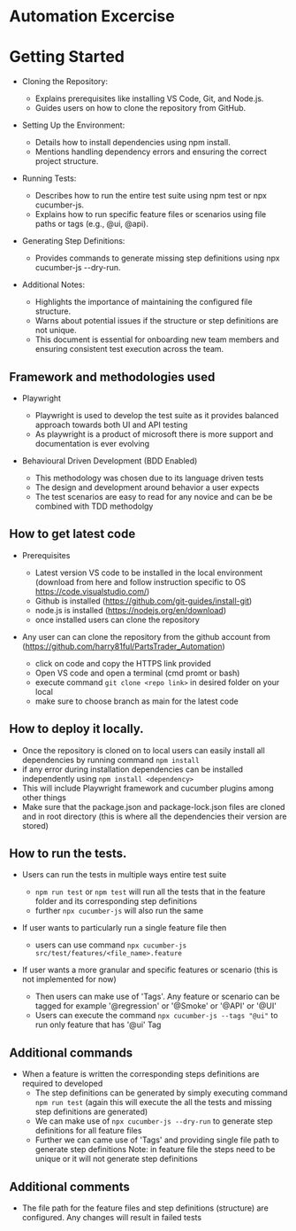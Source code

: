 # Automation Excercise
# Getting Started

- Cloning the Repository:

  - Explains prerequisites like installing VS Code, Git, and Node.js.
  - Guides users on how to clone the repository from GitHub.

- Setting Up the Environment:

  - Details how to install dependencies using npm install.
  - Mentions handling dependency errors and ensuring the correct project structure.

- Running Tests:
  - Describes how to run the entire test suite using npm test or npx cucumber-js.
  - Explains how to run specific feature files or scenarios using file paths or tags (e.g., @ui, @api).
- Generating Step Definitions:

  - Provides commands to generate missing step definitions using npx cucumber-js --dry-run.

- Additional Notes:
  - Highlights the importance of maintaining the configured file structure.
  - Warns about potential issues if the structure or step definitions are not unique.
  - This document is essential for onboarding new team members and ensuring consistent test execution across the team.

## Framework and methodologies used

- Playwright

  - Playwright is used to develop the test suite as it provides balanced approach towards both UI and API testing
  - As playwright is a product of microsoft there is more support and documentation is ever evolving

- Behavioural Driven Development (BDD Enabled) 
  - This methodology was chosen due to its language driven tests
  - The design and development around behavior a user expects
  - The test scenarios are easy to read for any novice and can be be combined with TDD methodolgy

## How to get latest code

- Prerequisites

  - Latest version VS code to be installed in the local environment (download from here and follow instruction specific to OS https://code.visualstudio.com/)
  - Github is installed (https://github.com/git-guides/install-git)
  - node.js is installed (https://nodejs.org/en/download)
  - once installed users can clone the repository

- Any user can can clone the repository from the github account from (https://github.com/harry81ful/PartsTrader_Automation)

  - click on code and copy the HTTPS link provided
  - Open VS code and open a terminal (cmd promt or bash)
  - execute command `git clone <repo link>` in desired folder on your local
  - make sure to choose branch as main for the latest code

## How to deploy it locally.

- Once the repository is cloned on to local users can easily install all dependencies by running command `npm install`
- if any error during installation dependencies can be installed independently using `npm install <dependency>`
- This will include Playwright framework and cucumber plugins among other things
- Make sure that the package.json and package-lock.json files are cloned and in root directory (this is where all the dependencies their version are stored)

## How to run the tests.

- Users can run the tests in multiple ways entire test suite

  - `npm run test` or `npm test` will run all the tests that in the feature folder and its corresponding step definitions
  - further `npx cucumber-js` will also run the same

- If user wants to particularly run a single feature file then

  - users can use command `npx cucumber-js src/test/features/<file_name>.feature`

- If user wants a more granular and specific features or scenario (this is not implemented for now)
  - Then users can make use of 'Tags'. Any feature or scenario can be tagged for example '@regression' or '@Smoke' or '@API' or '@UI'
  - Users can execute the command `npx cucumber-js --tags "@ui"` to run only feature that has '@ui' Tag

## Additional commands

- When a feature is written the corresponding steps definitions are required to developed
  - The step definitions can be generated by simply executing command `npm run test` (again this will execute the all the tests and missing step definitions are generated)
  - We can make use of `npx cucumber-js --dry-run` to generate step definitions for all feature files
  - Further we can came use of 'Tags' and providing single file path to generate step definitions
    Note: in feature file the steps need to be unique or it will not generate step definitions

## Additional comments

- The file path for the feature files and step definitions (structure) are configured. Any changes will result in failed tests
